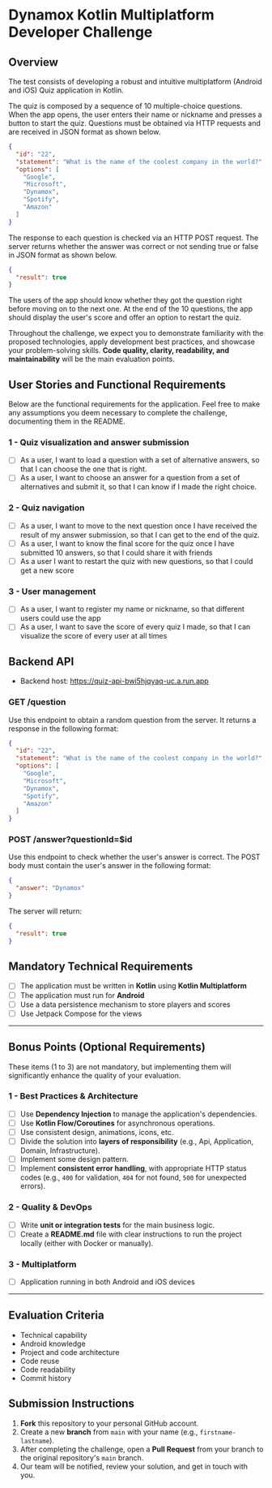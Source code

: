 # Dynamox Kotlin Multiplatform Developer Challenge

## Overview

The test consists of developing a robust and intuitive multiplatform (Android and iOS) Quiz application in Kotlin.

The quiz is composed by a sequence of 10 multiple-choice questions. When the app opens, the user enters their name or nickname and presses a button to start the quiz. Questions must be obtained via HTTP requests and are received in JSON format as shown below.

```json
{
  "id": "22",
  "statement": "What is the name of the coolest company in the world?",
  "options": [
    "Google",
    "Microsoft",
    "Dynamox",
    "Spotify",
    "Amazon"
  ]
}
```

The response to each question is checked via an HTTP POST request. The server returns whether the answer was correct or not sending true or false in JSON format as shown below.

```json
{
  "result": true
}
```

The users of the app should know whether they got the question right before moving on to the next one. At the end of the 10 questions, the app should display the user's score and offer an option to restart the quiz.

Throughout the challenge, we expect you to demonstrate familiarity with the proposed technologies, apply development best practices, and showcase your problem-solving skills. **Code quality, clarity, readability, and maintainability** will be the main evaluation points.

## User Stories and Functional Requirements
Below are the functional requirements for the application. Feel free to make any assumptions you deem necessary to complete the challenge, documenting them in the README.

### 1 - Quiz visualization and answer submission
- [ ] As a user, I want to load a question with a set of alternative answers, so that I can choose the one that is right.  
- [ ] As a user, I want to choose an answer for a question from a set of alternatives and submit it, so that I can know if I made the right choice.

### 2 - Quiz navigation
- [ ] As a user, I want to move to the next question once I have received the result of my answer submission, so that I can get to the end of the quiz.
- [ ] As a user, I want to know the final score for the quiz once I have submitted 10 answers, so that I could share it with friends
- [ ] As a user I want to restart the quiz with new questions, so that I could get a new score

### 3 - User management
- [ ] As a user, I want to register my name or nickname, so that different users could use the app
- [ ] As a user, I want to save the score of every quiz I made, so that I can visualize the score of every user at all times

## Backend API

- Backend host: https://quiz-api-bwi5hjqyaq-uc.a.run.app

### GET /question

Use this endpoint to obtain a random question from the server. It returns a response in the following format:

```json
{
  "id": "22",
  "statement": "What is the name of the coolest company in the world?",
  "options": [
    "Google",
    "Microsoft",
    "Dynamox",
    "Spotify",
    "Amazon"
  ]
}
```

### POST /answer?questionId=$id

Use this endpoint to check whether the user's answer is correct. The POST body must contain the user's answer in the following format:

```json
{
  "answer": "Dynamox"
}
```

The server will return:

```json
{
  "result": true
}
```

## Mandatory Technical Requirements

- [ ] The application must be written in **Kotlin** using **Kotlin Multiplatform**
- [ ] The application must run for **Android**
- [ ] Use a data persistence mechanism to store players and scores
- [ ] Use Jetpack Compose for the views

---

## Bonus Points (Optional Requirements)
These items (1 to 3) are not mandatory, but implementing them will significantly enhance the quality of your evaluation.

### 1 - Best Practices & Architecture
- [ ] Use **Dependency Injection** to manage the application's dependencies.
- [ ] Use **Kotlin Flow/Coroutines** for asynchronous operations.
- [ ] Use consistent design, animations, icons, etc.
- [ ] Divide the solution into **layers of responsibility** (e.g., Api, Application, Domain, Infrastructure). 
- [ ] Implement some design pattern.  
- [ ] Implement **consistent error handling**, with appropriate HTTP status codes (e.g., `400` for validation, `404` for not found, `500` for unexpected errors).  

### 2 - Quality & DevOps
- [ ] Write **unit or integration tests** for the main business logic.
- [ ] Create a **README.md** file with clear instructions to run the project locally (either with Docker or manually).

### 3 - Multiplatform
- [ ] Application running in both Android and iOS devices

---

## Evaluation Criteria

- Technical capability
- Android knowledge
- Project and code architecture
- Code reuse
- Code readability
- Commit history

## Submission Instructions
1. **Fork** this repository to your personal GitHub account.  
2. Create a new **branch** from `main` with your name (e.g., `firstname-lastname`).  
3. After completing the challenge, open a **Pull Request** from your branch to the original repository's `main` branch.  
4. Our team will be notified, review your solution, and get in touch with you. 